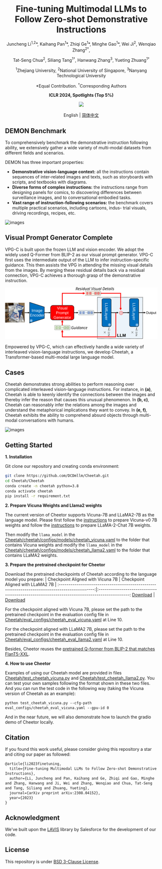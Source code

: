 
<h1 align = "center">
Fine-tuning Multimodal LLMs to Follow Zero-shot Demonstrative Instructions
</h1>

<div align="center">
Juncheng Li<sup>1,2</sup>*, Kaihang Pan<sup>1</sup>*, Zhiqi Ge<sup>1</sup>*, Minghe Gao<sup>1</sup>*, Wei Ji<sup>2</sup>, Wenqiao Zhang<sup>2&dagger;</sup>, 
 
 Tat-Seng Chua<sup>2</sup>, Siliang Tang<sup>1&dagger;</sup>, Hanwang Zhang<sup>3</sup>, Yueting Zhuang<sup>1&dagger;</sup>


<sup>1</sup>Zhejiang University, <sup>2</sup>National University of Singapore, <sup>3</sup>Nanyang Technological University

\*Equal Contribution. <sup>&dagger;</sup>Corresponding Authors

**ICLR 2024, Spotlights (Top 5%)**

<a href='https://arxiv.org/abs/2308.04152'><img src='https://img.shields.io/badge/Paper-Arxiv-red'></a> 

<a>English</a> | <a href="README_zh.md">简体中文</a>

</div>

## DEMON Benchmark

To comprehensively benchmark the demonstrative instruction following ability, we extensively gather a wide variety of multi-modal datasets from different fields and scenarios. 

DEMON has three important properties: 

- **Demonstrative vision-language context:** all the instructions contain sequences of inter-related images and texts, such as storyboards with scripts, and textbooks with diagrams.
- **Diverse forms of complex instructions:** the instructions range from designing panels for comics, to discovering differences
between surveillance images, and to conversational embodied tasks. 
- **Vast range of instruction-following scenarios:** the benchmark covers multiple practical scenarios, including cartoons, indus-
trial visuals, driving recordings, recipes, etc.

![images](figs/demo.svg)

## Visual Prompt Generator Complete
VPG-C is built upon the frozen LLM and vision encoder. We adopt the widely used Q-Former from BLIP-2 as our visual prompt generator. VPG-C first uses the intermediate output of the LLM to infer instruction-specific guidance. This then assists the VPG in attending the missing visual details from the images. By merging these residual details back via a residual connection, VPG-C  achieves a thorough grasp of the demonstrative instruction.

![images](figs/vpgc-model.svg)

Empowered by VPG-C, which can effectively handle a wide variety of interleaved vision-language instructions, we develop Cheetah, a Transformer-based multi-modal large language model.

## Cases
Cheetah demonstrates strong abilities to perform reasoning over complicated interleaved vision-language instructions. For instance, in **(a)**, Cheetah is able to keenly identify the connections between the images and thereby infer the reason that causes this unusual phenomenon. In **(b, c)**, Cheetah can reasonably infer the relations among the images and understand the metaphorical implications they want to convey. In **(e, f)**, Cheetah exhibits the ability to comprehend absurd objects through multi-modal conversations with humans.


![images](figs/case.svg)


## Getting Started
**1. Installation**

Git clone our repository and creating conda environment:
```bash
git clone https://github.com/DCDmllm/Cheetah.git
cd Cheetah/Cheetah
conda create -n cheetah python=3.8
conda activate cheetah
pip install -r requirement.txt
```

**2. Prepare Vicuna Weights and Llama2 weights**

The current version of Cheetor supports Vicuna-7B and LLaMA2-7B  as the language model. Please first follow the [instructions](https://huggingface.co/lmsys/vicuna-7b-delta-v0) to prepare Vicuna-v0 7B weights and follow the [instructions](https://huggingface.co/meta-llama/Llama-2-7b-chat-hf) to prepare LLaMA-2-Chat 7B weights. 

Then modify the ```llama_model``` in the [Cheetah/cheetah/configs/models/cheetah_vicuna.yaml](Cheetah/cheetah/configs/models/cheetah_vicuna.yaml#L16) to the folder that contains Vicuna weights and modify the ```llama_model``` in the [Cheetah/cheetah/configs/models/cheetah_llama2.yaml](Cheetah/cheetah/configs/models/cheetah_llama2.yaml#L16) to the folder that contains LLaMA2 weights.


**3. Prepare the pretrained checkpoint for Cheetor**

Download the pretrained checkpoints of Cheetah according to the language model you prepare:
|                                Checkpoint Aligned with Vicuna 7B                                |                               Checkpoint Aligned with LLaMA2 7B                                |
:------------------------------------------------------------------------------------------------:|:----------------------------------------------------------------------------------------------:
 [Download](https://drive.google.com/file/d/1mBiMzyY468QWUix8CuCvuByVEs9yfYPu/view?usp=drive_link) | [Download](https://drive.google.com/file/d/1kzpbvcFdq1XxAGSPbqPMmsjwi-etJ5Yi/view?usp=drive_link) 

For the checkpoint aligned with Vicuna 7B, please set the path to the pretrained checkpoint in the evaluation config file in [Cheetah/eval_configs/cheetah_eval_vicuna.yaml](Cheetah/eval_configs/cheetah_eval_vicuna.yaml#L10) at Line 10.

For the checkpoint aligned with LLaMA2 7B, please set the path to the pretrained checkpoint in the evaluation config file in [Cheetah/eval_configs/cheetah_eval_llama2.yaml](Cheetah/eval_configs/cheetah_eval_llama2.yaml#L10) at Line 10.

Besides, Cheetor reuses the [pretrained Q-former from BLIP-2 that matches FlanT5-XXL](https://storage.googleapis.com/sfr-vision-language-research/LAVIS/models/BLIP2/blip2_pretrained_flant5xxl.pth).

**4. How to use Cheetor**

Examples of using our Cheetah model are provided in files [Cheetah/test_cheetah_vicuna.py](Cheetah/test_cheetah_vicuna.py) and [Cheetah/test_cheetah_llama2.py](Cheetah/test_cheetah_llama2.py). You can test your own samples following the format shown in these two files. And you can run the test code in the following way (taking the Vicuna version of Cheetah as an example):

```
python test_cheetah_vicuna.py --cfg-path eval_configs/cheetah_eval_vicuna.yaml --gpu-id 0
```

And in the near future, we will also demonstrate how to launch the gradio demo of Cheetor locally.

## Citation
If you found this work useful, please consider giving this repository a star and citing our paper as followed:
```
@article{li2023finetuning,
  title={Fine-tuning Multimodal LLMs to Follow Zero-shot Demonstrative Instructions}, 
  author={Li, Juncheng and Pan, Kaihang and Ge, Zhiqi and Gao, Minghe and Zhang, Hanwang and Ji, Wei and Zhang, Wenqiao and Chua, Tat-Seng and Tang, Siliang and Zhuang, Yueting},
  journal={arXiv preprint arXiv:2308.04152},
  year={2023}
}
```

## Acknowledgment
We've built upon the [LAVIS](https://github.com/salesforce/LAVIS/tree/main) library by Salesforce for the development of our code.

## License 
This repository is under [BSD 3-Clause License](https://github.com/DCDmllm/Cheetah/blob/main/license.md).
